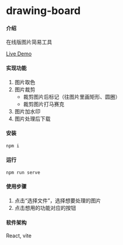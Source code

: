 # drawing-board

#### 介绍
在线版图片简易工具

[Live Demo](https://ybr54323.github.io/drawing-board/)

#### 实现功能

1. 图片取色
2. 图片裁剪
    - 裁剪图片后标记（往图片里画矩形、圆圈）
    - 裁剪图片打马赛克
3. 图片加水印
4. 图片处理后下载

#### 安装
```js
npm i
```

#### 运行
```js
npm run serve
```

#### 使用步骤
1. 点击“选择文件”，选择想要处理的图片
2. 点击想用的功能对应的按钮

#### 软件架构
React, vite

